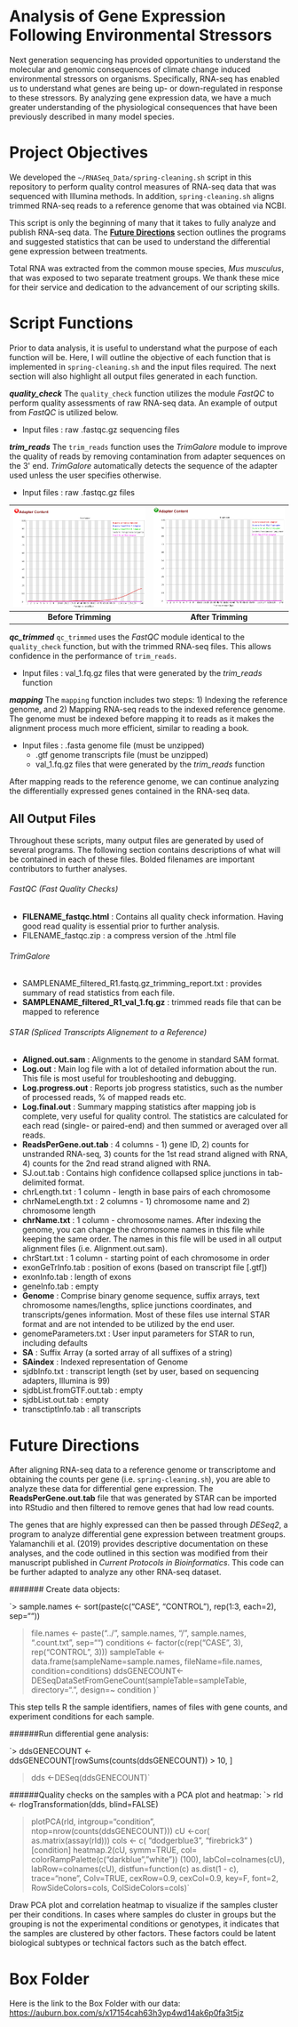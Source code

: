 # Analysis of Gene Expression Following Environmental Stressors

Next generation sequencing has provided opportunities to understand the molecular and genomic consequences of climate change induced environmental stressors on organisms. Specifically, RNA-seq has enabled us to understand what genes are being up- or down-regulated in response to these stressors. By analyzing gene expression data, we have a much greater understanding of the physiological consequences that have been previously described in many model species. 


# Project Objectives

We developed the `~/RNASeq_Data/spring-cleaning.sh` script in this repository to perform quality control measures of RNA-seq data that was sequenced with Illumina methods. In addition, `spring-cleaning.sh` aligns trimmed RNA-seq reads to a reference genome that was obtained via NCBI. 

This script is only the beginning of many that it takes to fully analyze and publish RNA-seq data. The [**Future Directions**](#Future-Directions) section outlines the programs and suggested statistics that can be used to understand the differential gene expression between treatments. 

Total RNA was extracted from the common mouse species, *Mus musculus*, that was exposed to two separate treatment groups. We thank these mice for their service and dedication to the advancement of our scripting skills. 


# Script Functions

Prior to data analysis, it is useful to understand what the purpose of each function will be. Here, I will outline the objective of each function that is implemented in `spring-cleaning.sh` and the input files required. The next section will also highlight all output files generated in each function. 


***quality_check***
The `quality_check` function utilizes the module *FastQC* to perform quality assessments of raw RNA-seq data. An example of output from *FastQC* is utilized below. 
* Input files : raw .fastqc.gz sequencing files


***trim_reads***
The `trim_reads` function uses the *TrimGalore* module to improve the quality of reads by removing contamination from adapter sequences on the 3' end. *TrimGalore* automatically detects the sequence of the adapter used unless the user specifies otherwise. 
* Input files : raw .fastqc.gz files

|  ![image](BeforeTrim.png)  | ![image](AfterTrim.png)  |
|:--------:|:---:|
| **Before Trimming** | **After Trimming** |


***qc_trimmed***
`qc_trimmed` uses the *FastQC* module identical to the `quality_check` function, but with the trimmed RNA-seq files. This allows confidence in the performance of `trim_reads`. 
* Input files : val_1.fq.gz files that were generated by the *trim_reads* function

***mapping***
The `mapping` function includes two steps: 1) Indexing the reference genome, and 2) Mapping RNA-seq reads to the indexed reference genome. The genome must be indexed before mapping it to reads as it makes the alignment process much more efficient, similar to reading a book.
* Input files : .fasta genome file (must be unzipped)
  * .gtf genome transcripts file (must be unzipped)
  * val_1.fq.gz files that were generated by the *trim_reads* function

After mapping reads to the reference genome, we can continue analyzing the differentially expressed genes contained in the RNA-seq data. 



## All Output Files

Throughout these scripts, many output files are generated by used of several programs. The following section contains descriptions of what will be contained in each of these files. Bolded filenames are important contributors to further analyses. 

###### FastQC (Fast Quality Checks)
* **FILENAME_fastqc.html** : Contains all quality check information. Having good read quality is essential prior to further analysis.
* FILENAME_fastqc.zip : a compress version of the .html file 

###### TrimGalore
* SAMPLENAME_filtered_R1.fastq.gz_trimming_report.txt : provides summary of read statistics from each file. 
* **SAMPLENAME_filtered_R1_val_1.fq.gz** : trimmed reads file that can be mapped to reference

###### STAR (Spliced Transcripts Alignement to a Reference)
* **Aligned.out.sam** : Alignments to the genome in standard SAM format.
* **Log.out** : Main log file with a lot of detailed information about the run. This file is most useful for troubleshooting and debugging.
* **Log.progress.out** : Reports job progress statistics, such as the number of processed reads, % of mapped reads etc.
* **Log.final.out** :  Summary mapping statistics after mapping job is complete, very useful for quality control. The statistics are calculated for each read (single- or paired-end) and then summed or averaged over all reads.
* **ReadsPerGene.out.tab** : 4 columns - 1) gene ID, 2) counts for unstranded RNA-seq, 3) counts for the 1st read strand aligned with RNA, 4) counts for the 2nd read strand aligned with RNA.
* SJ.out.tab : Contains high confidence collapsed splice junctions in tab-delimited format. 
* chrLength.txt : 1 column - length in base pairs of each chromosome
* chrNameLength.txt : 2 columns - 1) chromosome name and 2) chromosome length
* **chrName.txt** : 1 column - chromosome names. After indexing the genome, you can change the chromosome names in this file while keeping the same order. The names in this file will be used in all output alignment files (i.e. Alignment.out.sam).
* chrStart.txt : 1 column - starting point of each chromosome in order
* exonGeTrInfo.tab : position of exons (based on transcript file [.gtf])
* exonInfo.tab : length of exons
* geneInfo.tab : empty
* **Genome** : Comprise binary genome sequence, suffix arrays, text chromosome names/lengths, splice junctions coordinates, and transcripts/genes information. Most of these files use internal STAR format and are not intended to be utilized by the end user.
* genomeParameters.txt : User input parameters for STAR to run, including defaults
* **SA** : Suffix Array (a sorted array of all suffixes of a string)
* **SAindex** : Indexed representation of Genome
* sjdbInfo.txt : transcript length (set by user, based on sequencing adapters, Illumina is 99)
* sjdbList.fromGTF.out.tab : empty
* sjdbList.out.tab : empty
* transctiptInfo.tab : all transcripts 

# Future Directions

After aligning RNA-seq data to a reference genome or transcriptome and obtaining the counts per gene (i.e. `spring-cleaning.sh`), you are able to analyze these data for differential gene expression. The **ReadsPerGene.out.tab** file that was generated by STAR can be imported into RStudio and then filtered to remove genes that had low read counts. 

The genes that are highly expressed can then be passed through *DESeq2*, a program to analyze differential gene expression between treatment groups. Yalamanchili et al. (2019) provides descriptive documentation on these analyses, and the code outlined in this section was modified from their manuscript published in *Current Protocols in Bioinformatics*. This code can be further adapted to analyze any other RNA-seq dataset. 

####### Create data objects:

`> sample.names <- sort(paste(c(“CASE”, “CONTROL”), rep(1:3, each=2), sep=““))
> file.names <- paste(“../”, sample.names, “/”, sample.names, “.count.txt”,
sep=““)
> conditions <- factor(c(rep(“CASE”, 3), rep(“CONTROL”, 3)))
> sampleTable <- data.frame(sampleName=sample.names,
fileName=file.names,
condition=conditions)
> ddsGENECOUNT<-DESeqDataSetFromGeneCount(sampleTable=sampleTable,
directory=“.”,
design=~ condition )`

This step tells R the sample identifiers, names of files with gene counts, and experiment conditions for each sample.


######Run differential gene analysis:

`> ddsGENECOUNT <- ddsGENECOUNT[rowSums(counts(ddsGENECOUNT)) > 10, ]
> dds <-DESeq(ddsGENECOUNT)`


######Quality checks on the samples with a PCA plot and heatmap:
`> rld <- rlogTransformation(dds, blind=FALSE)
> plotPCA(rld, intgroup=“condition”, ntop=nrow(counts(ddsGENECOUNT)))
> cU <-cor( as.matrix(assay(rld)))
> cols <- c( “dodgerblue3”, “firebrick3” )[condition]
> heatmap.2(cU, symm=TRUE, col= colorRampPalette(c(“darkblue”,”white”))
(100),
labCol=colnames(cU), labRow=colnames(cU),
distfun=function(c) as.dist(1 - c), trace=“none”, Colv=TRUE,
cexRow=0.9, cexCol=0.9, key=F, font=2,
RowSideColors=cols, ColSideColors=cols)`

Draw PCA plot and correlation heatmap to visualize if the samples cluster per their conditions. In cases where samples do cluster in groups but the grouping is not the experimental conditions or genotypes, it indicates that the samples are clustered by other factors. These factors could be latent biological subtypes or technical factors such as the
batch effect.






# Box Folder
Here is the link to the Box Folder with our data: https://auburn.box.com/s/x17154cah63h3yp4wd14ak6p0fa3t5jz
